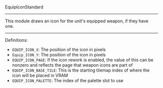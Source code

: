 
EquipIconStandard

---

This module draws an icon for the unit's equipped weapon, if they have one.

---

Definitions:

  * `EQUIP_ICON_X`: The position of the icon in pixels
  * `Equip_ICON_Y`: The position of the icon in pixels
  * `EQUIP_ICON_PAGE`: If the icon rework is enabled, the value of this can be nonzero and reflects the page that weapon icons are part of
  * `EQUIP_ICON_BASE_TILE`: This is the starting tilemap index of where the icon will be placed in VRAM
  * `EQUIP_ICON_PALETTE`: The index of the palette slot to use
